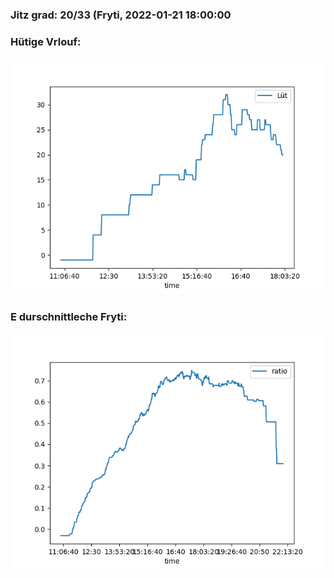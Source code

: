 ### Jitz grad: 20/33 (Fryti, 2022-01-21 18:00:00

### Hütige Vrlouf:
![Graph](Today.png)

### E durschnittleche Fryti:
![Graph](Fryti.png)
